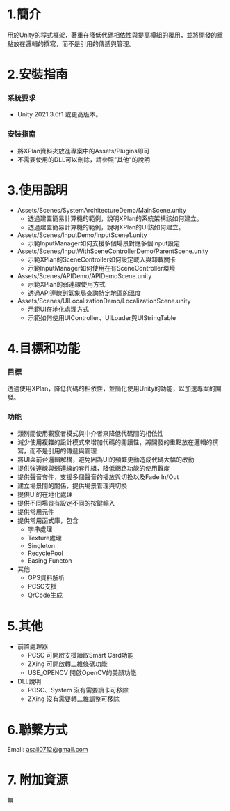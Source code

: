 # 1.簡介
用於Unity的程式框架，著重在降低代碼相依性與提高模組的覆用，並將開發的重點放在邏輯的撰寫，而不是引用的傳遞與管理。
 
# 2.安裝指南
### 系統要求
- Unity 2021.3.6f1 或更高版本。
### 安裝指南
- 將XPlan資料夾放進專案中的Assets/Plugins即可
- 不需要使用的DLL可以刪除，請參照"其他"的說明
  
# 3.使用說明
- Assets/Scenes/SystemArchitectureDemo/MainScene.unity
  - 透過建置簡易計算機的範例，說明XPlan的系統架構該如何建立。
  - 透過建置簡易計算機的範例，說明XPlan的UI該如何建立。
- Assets/Scenes/InputDemo/InputScene1.unity
  - 示範InputManager如何支援多個場景對應多個Input設定 
- Assets/Scenes/InputWithSceneControllerDemo/ParentScene.unity
  - 示範XPlan的SceneController如何設定載入與卸載關卡
  - 示範InputManager如何使用在有SceneController環境
- Assets/Scenes/APIDemo/APIDemoScene.unity
  - 示範XPlan的弱連線使用方式
  - 透過API連線到氣象局查詢特定地區的溫度
- Assets/Scenes/UILocalizationDemo/LocalizationScene.unity
  - 示範UI在地化處理方式
  - 示範如何使用UIController、UILoader與UIStringTable
 
# 4.目標和功能
### 目標
透過使用XPlan，降低代碼的相依性，並簡化使用Unity的功能，以加速專案的開發。
### 功能
- 類別間使用觀察者模式與中介者來降低代碼間的相依性
- 減少使用複雜的設計模式來增加代碼的閱讀性，將開發的重點放在邏輯的撰寫，而不是引用的傳遞與管理
- 將UI與前台邏輯解構，避免因為UI的頻繁更動造成代碼大幅的改動
- 提供強連線與弱連線的套件組，降低網路功能的使用難度
- 提供聲音套件，支援多個聲音的播放與切換以及Fade In/Out
- 建立場景間的關係，提供場景管理與切換
- 提供UI的在地化處理
- 提供不同場景有設定不同的按鍵輸入
- 提供常用元件
- 提供常用函式庫，包含
  - 字串處理
  - Texture處理
  - Singleton
  - RecyclePool
  - Easing Functon
- 其他 
  - GPS資料解析
  - PCSC支援
  - QrCode生成
# 5.其他
- 前置處理器
  - PCSC 可開啟支援讀取Smart Card功能
  - ZXing 可開啟轉二維條碼功能
  - USE_OPENCV 開啟OpenCV的美顏功能
- DLL說明
  - PCSC、System 沒有需要讀卡可移除
  - ZXing 沒有需要轉二維調整可移除

# 6.聯繫方式
Email: asail0712@gmail.com

# 7. 附加資源
無
